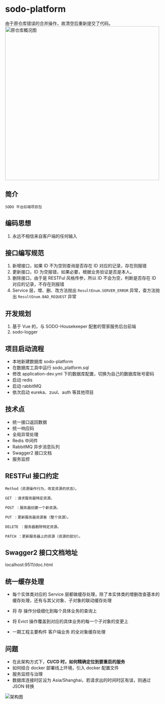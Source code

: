 # sodo-platform

由于原仓库错误的合并操作，故清空后重新提交了代码。
<img width="500" alt="原仓库概况图" src="https://images.gitee.com/uploads/images/2021/0813/163259_993d88d7_7701512.png">

## 简介

    SODO 平台后端项目包

## 编码思想

1. 永远不相信来自客户端的任何输入

## 接口编写规范

1. 新增接口，如果 ID 不为空则查询是否存在 ID 对应的记录，存在则报错
2. 更新接口，ID 为空报错，如果必要，根据业务验证是否是本人。
3. 删除接口，由于是 RESTFul 风格传参，所以 ID 不会为空，判断是否存在 ID 对应的记录，不存在则报错
4. Service 层，增、删、改方法抛出 `ResultEnum.SERVER_ERROR` 异常，查方法抛出 `ResultEnum.BAD_REQUEST` 异常

## 开发规划

1. 基于 Vue 的，与 SODO-Housekeeper 配套的管家服务后台前端
2. sodo-logger

## 项目启动流程

* 本地新建数据库 sodo-platform
* 在数据库工具中运行 sodo_platform.sql
* 修改 application-dev.yml 下的数据库配置，切换为自己的数据库账号密码
* 启动 redis
* 启动 rabbitMQ
* 依次启动 eureka、zuul、auth 等其他项目

## 技术点

* 统一接口返回数据
* 统一响应码
* 全局异常处理
* Redis 中间件
* RabbitMQ 异步消息队列
* Swagger2 接口文档
* 服务监控

## RESTFul 接口约定

    Method（资源操作行为，改变资源的状态）。
    
    GET ：请求服务器特定资源。
    
    POST ：服务器创建一个新资源。
    
    PUT ：更新服务器资源客（整个资源）。
    
    DELETE ：服务器删除特定资源。
    
    PATCH ：更新服务器上的资源（资源的部分）。

## Swagger2 接口文档地址

localhost:9511/doc.html

## 统一缓存处理

* 每个实体类对应的 Service 层都做缓存处理，除了本实体类的增删改查基本的缓存处理，还有与其父对象、子对象的联动缓存处理

* 将 存 操作分级细化到每个具体业务的查询上

* 将 Evict 操作覆盖到对应的具体业务的每一个子对象的变更上

* 一期工程主要构件 客户端业务 的全对象缓存处理

## 问题

* 在此架构方式下，**CI/CD 时，如何精确定位到要重启的服务**
* 如何结合 docker 部署线上环境，引入 docker 配置文件
* 服务监控与治理
* 数据库连接时区设为 Asia/Shanghai，若请求出的时间时区有误，则通过 JSON 转换

![架构图](https://images.gitee.com/uploads/images/2020/1202/142339_1892ebe6_7701512.jpeg "未命名文件.jpg")